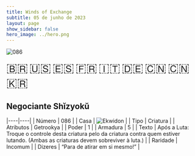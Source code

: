 ```yaml
---
title: Winds of Exchange
subtitle: 05 de junho de 2023
layout: page
show_sidebar: false
hero_image: ../hero.png
---
```


![086](https://mastervault-storage-prod.s3.amazonaws.com/media/card_front/pt/600_086_c4c508d0c35c_pt.png)

<span title="Português" style="font-size: 32px;cursor: pointer;" onclick="javascript:document.querySelector('img[alt=\'086\']').src=document.querySelector('img[alt=\'086\']').src.replace(/card_front\/[^/]+/, 'card_front/pt').replace(/_[^/.0-9]+\.png/, '_pt.png')">🇧🇷</span>
<span title="English" style="font-size: 32px;cursor: pointer;" onclick="javascript:document.querySelector('img[alt=\'086\']').src=document.querySelector('img[alt=\'086\']').src.replace(/card_front\/[^/]+/, 'card_front/en').replace(/_[^/.0-9]+\.png/, '_en.png')">🇺🇸</span>
<span title="Español" style="font-size: 32px;cursor: pointer;" onclick="javascript:document.querySelector('img[alt=\'086\']').src=document.querySelector('img[alt=\'086\']').src.replace(/card_front\/[^/]+/, 'card_front/es').replace(/_[^/.0-9]+\.png/, '_es.png')">🇪🇸</span>
<span title="Français" style="font-size: 32px;cursor: pointer;" onclick="javascript:document.querySelector('img[alt=\'086\']').src=document.querySelector('img[alt=\'086\']').src.replace(/card_front\/[^/]+/, 'card_front/fr').replace(/_[^/.0-9]+\.png/, '_fr.png')">🇫🇷</span>
<span title="Italiano" style="font-size: 32px;cursor: pointer;" onclick="javascript:document.querySelector('img[alt=\'086\']').src=document.querySelector('img[alt=\'086\']').src.replace(/card_front\/[^/]+/, 'card_front/it').replace(/_[^/.0-9]+\.png/, '_it.png')">🇮🇹</span>
<span title="Deutsche" style="font-size: 32px;cursor: pointer;" onclick="javascript:document.querySelector('img[alt=\'086\']').src=document.querySelector('img[alt=\'086\']').src.replace(/card_front\/[^/]+/, 'card_front/de').replace(/_[^/.0-9]+\.png/, '_de.png')">🇩🇪</span>
<span title="简体中文" style="font-size: 32px;cursor: pointer;" onclick="javascript:document.querySelector('img[alt=\'086\']').src=document.querySelector('img[alt=\'086\']').src.replace(/card_front\/[^/]+/, 'card_front/zh-hans').replace(/_[^/.0-9]+\.png/, '_zh-hans.png')">🇨🇳</span>
<span title="繁體中文" style="font-size: 32px;cursor: pointer;" onclick="javascript:document.querySelector('img[alt=\'086\']').src=document.querySelector('img[alt=\'086\']').src.replace(/card_front\/[^/]+/, 'card_front/zh-hant').replace(/_[^/.0-9]+\.png/, '_zh-hant.png')">🇨🇳</span>
<span title="한국어" style="font-size: 32px;cursor: pointer;" onclick="javascript:document.querySelector('img[alt=\'086\']').src=document.querySelector('img[alt=\'086\']').src.replace(/card_front\/[^/]+/, 'card_front/ko').replace(/_[^/.0-9]+\.png/, '_ko.png')">🇰🇷</span>

## Negociante Shĭzyokŭ

|----|----|
| Número | 086 |
| Casa | ![Ekwidon](https://archonarcana.com/images/thumb/3/31/Ekwidon.png/25px-Ekwidon.png "Ekwidon") |
| Tipo | Criatura |
| Atributos | Getrookya |
| Poder | 1 |
| Armadura | 5 |
| Texto | Após a Luta: Troque o controle desta criatura pelo da criatura contra quem estiver lutando. (Ambas as criaturas devem sobreviver à luta.) |
| Raridade | Incomum |
| Dizeres | “Para de atirar em si mesmo!” |
